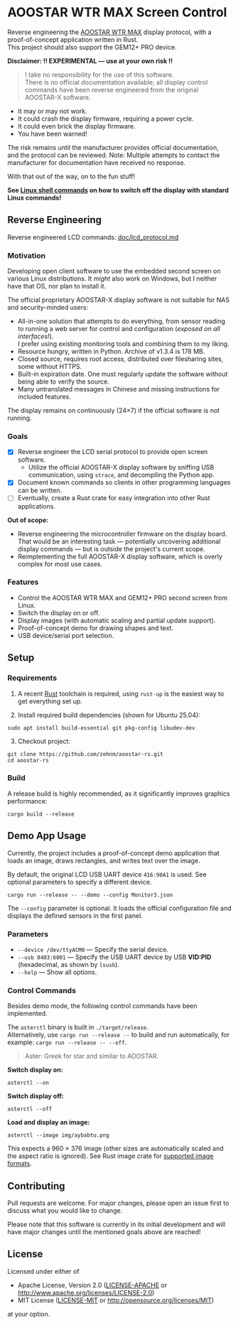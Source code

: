 # AOOSTAR WTR MAX Screen Control

Reverse engineering the [AOOSTAR WTR MAX](https://aoostar.com/products/aoostar-wtr-max-amd-r7-pro-8845hs-11-bays-mini-pc)
display protocol, with a proof-of-concept application written in Rust.  
This project should also support the GEM12+ PRO device.

**Disclaimer: ‼️ EXPERIMENTAL — use at your own risk ‼️**

> I take no responsibility for the use of this software.  
> There is no official documentation available;
> all display control commands have been reverse engineered from the original AOOSTAR-X software.

- It may or may not work.
- It could crash the display firmware, requiring a power cycle.
- It could even brick the display firmware.
- You have been warned!

The risk remains until the manufacturer provides official documentation, and the protocol can be reviewed.
Note: Multiple attempts to contact the manufacturer for documentation have received no response.

With that out of the way, on to the fun stuff!

**See [Linux shell commands](doc/shell_commands.md) on how to switch off the display with standard Linux commands!**

## Reverse Engineering

Reverse engineered LCD commands: [doc/lcd_protocol.md](doc/lcd_protocol.md)

### Motivation

Developing open client software to use the embedded second screen on various Linux distributions.
It *might* also work on Windows, but I neither have that OS, nor plan to install it.

The official proprietary AOOSTAR-X display software is not suitable for NAS and security-minded users:

- All-in-one solution that attempts to do everything, from sensor reading to running a web server for control and configuration (*exposed on all interfaces!*).  
  I prefer using existing monitoring tools and combining them to my liking.
- Resource hungry, written in Python. Archive of v1.3.4 is 178 MB.
- Closed source, requires root access, distributed over filesharing sites, some without HTTPS.
- Built-in expiration date. One must regularly update the software without being able to verify the source.
- Many untranslated messages in Chinese and missing instructions for included features.

The display remains on continuously (24×7) if the official software is not running.

### Goals

- [x] Reverse engineer the LCD serial protocol to provide open screen software.
    - Utilize the official AOOSTAR-X display software by sniffing USB communication, using `strace`, and decompiling the Python app.
- [x] Document known commands so clients in other programming languages can be written.
- [ ] Eventually, create a Rust crate for easy integration into other Rust applications.

**Out of scope:**

- Reverse engineering the microcontroller firmware on the display board.  
  That would be an interesting task — potentially uncovering additional display commands — but is outside the project's current scope.
- Reimplementing the full AOOSTAR-X display software, which is overly complex for most use cases.

### Features

- Control the AOOSTAR WTR MAX and GEM12+ PRO second screen from Linux.
- Switch the display on or off.
- Display images (with automatic scaling and partial update support).
- Proof-of-concept demo for drawing shapes and text.
- USB device/serial port selection.

## Setup

### Requirements

1. A recent [Rust](https://rustup.rs/) toolchain is required, using `rust-up` is the easiest way to get everything set up.

2. Install required build dependencies (shown for Ubuntu 25.04):

```shell
sudo apt install build-essential git pkg-config libudev-dev
```

3. Checkout project:

```shell
git clone https://github.com/zehnm/aoostar-rs.git
cd aoostar-rs
```

### Build

A release build is highly recommended, as it significantly improves graphics performance:

```shell
cargo build --release
```


## Demo App Usage

Currently, the project includes a proof-of-concept demo application that loads an image, draws rectangles, and writes
text over the image.

By default, the original LCD USB UART device `416:90A1` is used. See optional parameters to specify a different device.

```shell
cargo run --release -- --demo --config Monitor3.json
```

The `--config` parameter is optional. It loads the official configuration file and displays the defined sensors in the
first panel.

### Parameters

- `--device /dev/ttyACM0` — Specify the serial device.
- `--usb 0403:6001` — Specify the USB UART device by USB **VID:PID** (hexadecimal, as shown by `lsusb`).
- `--help` — Show all options.


### Control Commands

Besides demo mode, the following control commands have been implemented.

The `asterctl` binary is built in `./target/release`.  
Alternatively, use `cargo run --release --` to build and run automatically, for example: `cargo run --release -- --off`.

> Aster: Greek for star and similar to AOOSTAR.

**Switch display on:**

```shell
asterctl --on
```

**Switch display off:**

```shell
asterctl --off
```

**Load and display an image:**

```shell
asterctl --image img/aybabtu.png
```

This expects a 960 × 376 image (other sizes are automatically scaled and the aspect ratio is ignored).
See Rust image crate for [supported image formats](https://github.com/image-rs/image?tab=readme-ov-file#supported-image-formats).

## Contributing

Pull requests are welcome. For major changes, please open an issue first to discuss what you would like to change.

Please note that this software is currently in its initial development and will have major changes until the mentioned
goals above are reached!

## License

Licensed under either of

- Apache License, Version 2.0 ([LICENSE-APACHE](LICENSE-APACHE) or http://www.apache.org/licenses/LICENSE-2.0)
- MIT License ([LICENSE-MIT](LICENSE-MIT) or http://opensource.org/licenses/MIT)

at your option.

